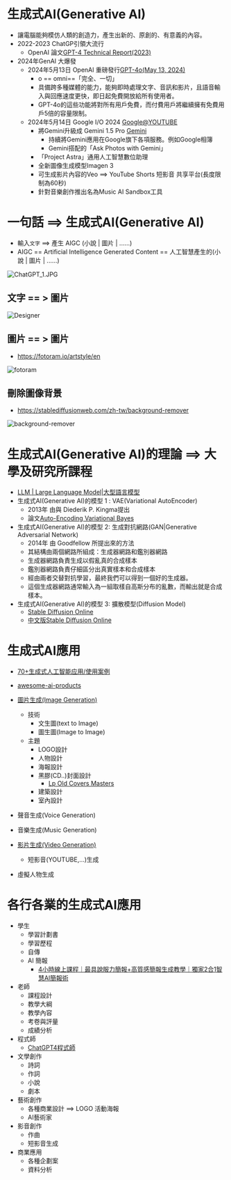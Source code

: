 # 生成式AI(Generative AI)
- 讓電腦能夠模仿人類的創造力，產生出新的、原創的、有意義的內容。
- 2022-2023 ChatGP引領大流行
  - OpenAI 論文[GPT-4 Technical Report(2023)](https://arxiv.org/abs/2303.08774)
- 2024年GenAI 大爆發
  - 2024年5月13日 OpenAI 重磅發行[GPT-4o(May 13, 2024)](GPT-4o.md)
    - o == o​​​mni==「完全、一切」
    - 具備跨多種媒體的能力，能夠即時處理文字、音訊和影片，且語音輸入與回應速度更快，即日起免費開放給所有使用者。
    - GPT-4o的這些功能將對所有用戶免費，而付費用戶將繼續擁有免費用戶5倍的容量限制。 
  - 2024年5月14日 Google I/O 2024 [Google@YOUTUBE](https://www.youtube.com/@Google)
    - 將Gemini升級成 Gemini 1.5 Pro [Gemini](Gemini.md)
      - 持續將Gemini應用在Google旗下各項服務。例如Google相簿
      - Gemini搭配的「Ask Photos with Gemini」
    - 「Project Astra」通用人工智慧數位助理
    - 全新圖像生成模型Imagen 3
    - 可生成影片內容的Veo ==> YouTube Shorts 短影音 共享平台(長度限制為60秒)
    - 針對音樂創作推出名為Music AI Sandbox工具 

# 一句話 ==> 生成式AI(Generative AI)
- 輸入`文字` ==> 產生 AIGC (小說 | 圖片 | ......)
- AIGC == Artificial Intelligence Generated Content == 人工智慧產生的(小說 | 圖片 | ......) 

![ChatGPT_1.JPG](./pics/ChatGPT_1.JPG)

## 文字 == > 圖片
![Designer](./pics/TEXT2Image.png)

## 圖片 == > 圖片
- https://fotoram.io/artstyle/en

![fotoram](./pics/fotoram.png)

## 刪除圖像背景  
- https://stablediffusionweb.com/zh-tw/background-remover

![background-remover](./pics/background-remover.png)


# 生成式AI(Generative AI)的理論 ==> 大學及研究所課程
- [LLM | Large Language Model|大型語言模型](LLM.md)
- 生成式AI(Generative AI)的模型 1 : VAE(Variational AutoEncoder)
  - 2013年 由與 Diederik P. Kingma提出
  - 論文[Auto-Encoding Variational Bayes](https://arxiv.org/pdf/1312.6114)
- 生成式AI(Generative AI)的模型 2: 生成對抗網路(GAN|Generative Adversarial Network)
  - 2014年 由 Goodfellow 所提出來的方法
  - 其結構由兩個網路所組成：生成器網路和鑑別器網路
  - 生成器網路負責生成以假亂真的合成樣本
  - 鑑別器網路負責仔細區分出真實樣本和合成樣本
  - 經由兩者交替對抗學習，最終我們可以得到一個好的生成器。
  - 這個生成器網路通常輸入為一組取樣自高斯分布的亂數，而輸出就是合成樣本。
- 生成式AI(Generative AI)的模型 3: 擴散模型(Diffusion Model)
  - [Stable Diffusion Online](https://stablediffusionweb.com/)
  - [中文版Stable Diffusion Online](https://stablediffusionweb.com/zh-tw/prompts)

# 生成式AI應用
- [70+生成式人工智能应用/使用案例](https://www.wbolt.com/generative-ai-applications.html)

- [awesome-ai-products](https://latentbox.com/zh/awesome-ai-products)
- [圖片生成(Image Generation)](AI_Image_Generation.md)
  - 技術
    - 文生圖(text to Image)
    - 圖生圖(Image to Image) 
  - 主題
    - LOGO設計
    - 人物設計
    - 海報設計
    - 黑膠(CD..)封面設計
      - [Lp Old Covers Masters](https://promptbase.com/prompt/lp-old-covers-masters) 
    - 建築設計
    - 室內設計
- 聲音生成(Voice Generation)
- 音樂生成(Music Generation)
- [影片生成(Video Generation)](AI_Video_Generation.md)
  - 短影音(YOUTUBE,...)生成
- 虛擬人物生成
# 各行各業的生成式AI應用
- 學生
  - 學習計劃書
  - 學習歷程
  - 自傳
  - AI 簡報
    - [4小時線上課程｜最具說服力簡報+高質感簡報生成教學｜獨家2合1智慧AI簡報術](https://event.gvm.com.tw/202405_gvmtechtalk/?utm_source=gvm&utm_medium=text_article2&utm_campaign=gvm_20240501_aippt&utm_content=_text_article2_middle) 
- 老師
  - 課程設計
  - 教學大綱
  - 教學內容
  - 考卷與評量
  - 成績分析 
- 程式師
  - [ChatGPT4程式師](AI4Programmer.md)
- 文學創作
  - 詩詞
  - 作詞
  - 小說
  - 劇本 
- 藝術創作
  - 各種商業設計 ==> LOGO 活動海報
  - AI藝術家 
- 影音創作
  - 作曲
  - 短影音生成
- 商業應用
  - 各種企劃案
  - 資料分析
